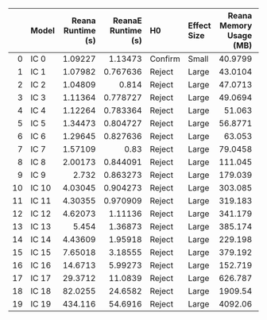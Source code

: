 |    | Model   |   Reana Runtime (s) |   ReanaE Runtime (s) | H0      | Effect Size   |   Reana Memory Usage (MB) |   ReanaE Memory Usage (MB) | H0     | Effect Size   |
|---:|:--------|--------------------:|---------------------:|:--------|:--------------|--------------------------:|---------------------------:|:-------|:--------------|
|  0 | IC 0    |             1.09227 |             1.13473  | Confirm | Small         |                   40.9799 |                    41.0445 | Reject | Large         |
|  1 | IC 1    |             1.07982 |             0.767636 | Reject  | Large         |                   43.0104 |                    24.4899 | Reject | Large         |
|  2 | IC 2    |             1.04809 |             0.814    | Reject  | Large         |                   47.0713 |                    26.5284 | Reject | Large         |
|  3 | IC 3    |             1.11364 |             0.778727 | Reject  | Large         |                   49.0694 |                    24.5092 | Reject | Large         |
|  4 | IC 4    |             1.12264 |             0.783364 | Reject  | Large         |                   51.063  |                    24.5059 | Reject | Large         |
|  5 | IC 5    |             1.34473 |             0.804727 | Reject  | Large         |                   56.8771 |                    27.2226 | Reject | Large         |
|  6 | IC 6    |             1.29645 |             0.827636 | Reject  | Large         |                   63.053  |                    28.3122 | Reject | Large         |
|  7 | IC 7    |             1.57109 |             0.83     | Reject  | Large         |                   79.0458 |                    30.6177 | Reject | Large         |
|  8 | IC 8    |             2.00173 |             0.844091 | Reject  | Large         |                  111.045  |                    30.6172 | Reject | Large         |
|  9 | IC 9    |             2.732   |             0.863273 | Reject  | Large         |                  179.039  |                    32.6201 | Reject | Large         |
| 10 | IC 10   |             4.03045 |             0.904273 | Reject  | Large         |                  303.085  |                    34.621  | Reject | Large         |
| 11 | IC 11   |             4.30355 |             0.970909 | Reject  | Large         |                  319.183  |                    38.621  | Reject | Large         |
| 12 | IC 12   |             4.62073 |             1.11136  | Reject  | Large         |                  341.179  |                    44.6233 | Reject | Large         |
| 13 | IC 13   |             5.454   |             1.36873  | Reject  | Large         |                  385.174  |                    56.4428 | Reject | Large         |
| 14 | IC 14   |             4.43609 |             1.95918  | Reject  | Large         |                  229.198  |                    76.4431 | Reject | Large         |
| 15 | IC 15   |             7.65018 |             3.18555  | Reject  | Large         |                  379.192  |                   118.44   | Reject | Large         |
| 16 | IC 16   |            14.6713  |             5.99273  | Reject  | Large         |                  152.719  |                   200.624  | Reject | Large         |
| 17 | IC 17   |            29.3712  |            11.0839   | Reject  | Large         |                  626.787  |                   382.808  | Reject | Large         |
| 18 | IC 18   |            82.0255  |            24.6582   | Reject  | Large         |                 1909.54   |                   431.672  | Reject | Large         |
| 19 | IC 19   |           434.116   |            54.6916   | Reject  | Large         |                 4092.06   |                   941.862  | Reject | Large         |